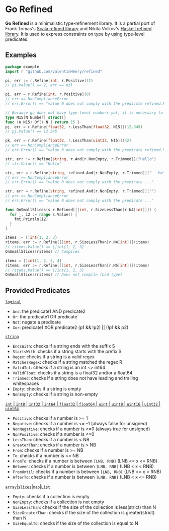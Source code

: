# Go Refined

**Go Refined** is a minimalistic type-refinement library.
It is a partial port of Frank Tomas's [Scala refined library](https://github.com/fthomas/refined) and Nikita Volkov's [Haskell refined library](https://hackage.haskell.org/package/refined-0.6.3/docs/Refined.html). It is used to express constraints on type by using type-level predicates.

## Examples
```go
package example
import r "github.com/valentinHenry/refined"

pi, err := r.Refine[int, r.Positive](2)
// pi.Value() == 2, err == nil

pi, err = r.Refine[int, r.Positive](0)
// err == NonComplianceError
// err.Error() == "value 0 does not comply with the predicate refined.Positive"

// Because go does not have type-level numbers yet, it is necessary to implement the TNumber interface 
type N15[N Number] struct{}
func (n N15) Of() N { return 15 }
pj, err = r.Refine[float32, r.LessThan[float32, N15]](12.345)
// pj.Value() == 12.345

pk, err = r.Refine[float32, r.LessThan[uint32, N15]](42)
// err == NonComplianceError
// err.Error() == "value 0 does not comply with the predicate refined.Positive"

str, err := r.Refine[string, r.And[r.NonEmpty, r.Trimmed]]("Hello")
// str.Value() == "Hello"

str, err = r.Refine[string, refined.And[r.NonEmpty, r.Trimmed]]("   hello")
// err == NonComplianceError
// err.Error() == "value 0 does not comply with the predicate ..."

str, err = r.Refine[string, refined.And[r.NonEmpty, r.Trimmed]]("")
// err == NonComplianceError
// err.Error() == "value 0 does not comply with the predicate ..."

func OnSmallSlices(s r.Refined[[]int, r.SizeLessThan[r.N4[int]]]) {
  for _, i2 := range s.Value() {
    fmt.Println(i2)
  }
}

items := []int{1, 2, 3}
ritems, err := r.Refine[[]int, r.SizeLessThan[r.N4[int]]](items)
// ritems.Value() == []int{1, 2, 3}
OnSmallSlices(ritems) // Compiles

items = []int{1, 2, 3, 4}
ritems, err := r.Refine[[]int, r.SizeLessThan[r.N5[int]]](items)
// ritems.Value() == []int{1, 2, 3}
OnSmallSlices(ritems) // Does not compile (bad type)
```

## Provided Predicates
[`logical`](https://github.com/valentinHenry/refined/blob/master/logical.go)
- `And`: the predicate1 AND predicate2
- `Or`: the predicate1 OR predicate`
- `Not`: negate a predicate
- `Xor`: predicate1 XOR predicate2 (p1 && !p2) || (!p1 && p2)

[`string`](https://github.com/valentinHenry/refined/blob/master/strings.go)
- `EndsWith`: checks if a string ends with the suffix S
- `StartsWith`: checks if a string starts with the prefix S
- `Regex`: checks if a string is a valid regex
- `MatchesRegex`: checks if a string matched the regex R
- `ValidInt`: checks if a string is an int ~> int64
- `ValidFloat`: checks if a string is a float32 and/or a float64
- `Trimmed`: checks if a string does not have leading and trailing whitespaces
- `Empty`: checks if a string is empty
- `NonEmpty`: checks if a string is non-empty

[`int` | `int8` | `int32` | `int64` | `float32` | `float64` | `uint` | `uint8` | `uint16` | `uint32` | `uint64`](https://github.com/valentinHenry/refined/blob/master/numbers.go)
- `Positive`: checks if a number is >= 1
- `Negative`: checks if a number is <= -1 (always false for unsigned)
- `NonNegative`: checks if a number is >=0 (always true for unsigned)
- `NonPositive`: checks if a number is <=0 
- `LessThan`: checks if a number is < NB
- `GreaterThan`: checks if a number is > NB
- `From`: checks if a number is >= NB
- `To`: checks if a number is <= NB
- `FromTo`: checks if a number is between `[LNB, RNB]` (LNB <= x <= RNB)
- `Between`: checks if a number is between `]LNB, RNB[` (LNB < x < RNB)
- `FromUntil`: checks if a number is between `[LNB, RNB[` (LNB <= x < RNB)
- `AfterTo`: checks if a number is between `]LNB, RNB]` (LNB < x <= RNB)

[`array`|`slices`|`map`|`List`](https://github.com/valentinHenry/refined/blob/master/collections.go)
- `Empty`: checks if a collection is empty
- `NonEmpty`: checks if a collection is not empty
- `SizeLessThan`: checks if the size of the collection is less(strict) than N
- `SizeGreaterThan`: checks if the size of the collection is greater(strict) than N
- `SizeEqualTo`: checks if the size of the collection is equal to N